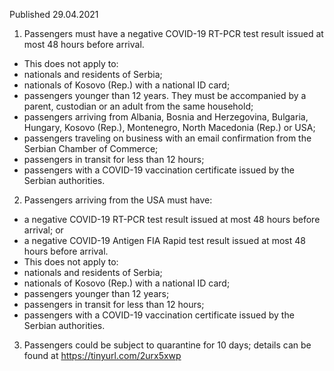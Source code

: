 Published 29.04.2021
1. Passengers must have a negative COVID-19 RT-PCR test result issued at most 48 hours before arrival.
- This does not apply to:
- nationals and residents of Serbia;
- nationals of Kosovo (Rep.) with a national ID card;
- passengers younger than 12 years. They must be accompanied by a parent, custodian or an adult from the same household;
- passengers arriving from Albania, Bosnia and Herzegovina, Bulgaria, Hungary, Kosovo (Rep.), Montenegro, North Macedonia (Rep.) or USA;
- passengers traveling on business with an email confirmation from the Serbian Chamber of Commerce;
- passengers in transit for less than 12 hours;
- passengers with a COVID-19 vaccination certificate issued by the Serbian authorities.
2. Passengers arriving from the USA must have:
- a negative COVID-19 RT-PCR test result issued at most 48 hours before arrival; or
- a negative COVID-19 Antigen FIA Rapid test result issued at most 48 hours before arrival.
- This does not apply to:
- nationals and residents of Serbia;
- nationals of Kosovo (Rep.) with a national ID card;
- passengers younger than 12 years;
- passengers in transit for less than 12 hours;
- passengers with a COVID-19 vaccination certificate issued by the Serbian authorities.
3. Passengers could be subject to quarantine for 10 days; details can be found at <a href="https://tinyurl.com/2urx5xwp">https://tinyurl.com/2urx5xwp</a> 


